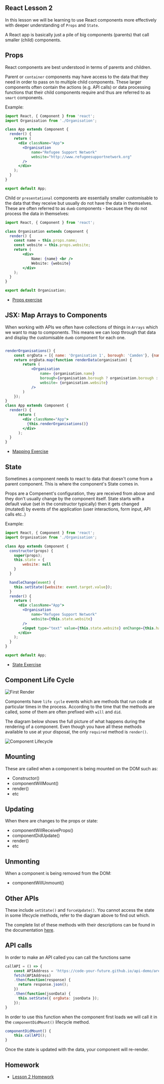React Lesson 2
---
In this lesson we will be learning to use React components more effectively with deeper understanding of `Props` and `State`.

A React app is basically just a pile of big components (parents) that call smaller (child) components.

Props
---
React components are best understood in terms of parents and children.

Parent or `container` components may have access to the data that they need in order to pass on to multiple child components. These larger components often contain the actions (e.g. API calls) or data processing functions that their child components require and thus are referred to as `smart` components.

Example:
```jsx
import React, { Component } from 'react';
import Organisation from './Organisation';

class App extends Component {
  render() {
    return (
      <div className="App">
        <Organisation
            name="Refugee Support Network"
            website="http://www.refugeesupportnetwork.org"
        />
      </div>
    );
  }
}

export default App;

```

Child or `presentational` components are essentially smaller customisable to the data that they receive but usually do not have the data in themselves. These are often referred to as `dumb` components - because they do not process the data in themselves:

```jsx
import React, { Component } from 'react';

class Organisation extends Component {
  render() {
    const name = this.props.name;
    const website = this.props.website;
    return (
        <div>
            Name: {name} <br />
            Website: {website}
        </div>
    );
  }
}

export default Organisation;

```

- [Props exercise](https://jsfiddle.net/kabaros/1h9taf1e/)


JSX: Map Arrays to Components
---
When working with APIs we often have collections of things in `Arrays` which we want to map to components. This means we can loop through that data and display the customisable `dumb` component for each one.

```jsx

renderOrganisations() {
    const orgData = [{ name: 'Organisation 1', borough: 'Camden'}, {name: 'Organisation 2'}];
    return orgData.map(function renderData(organisation) {
        return (
            <Organisation
                name= {organisation.name}
                borough={organisation.borough ? organisation.borough : 'None'}
                website= {organisation.website}
            />
        )
    });
}
class App extends Component {
  render() {
      return (
        <div className="App">
          {this.renderOrganisations()}
        </div>
      );
  }
}

```

- [Mapping Exercise](https://codepen.io/kabaros/pen/BpLzzE?editors=0010#0)

State
---
Sometimes a component needs to react to data that doesn't come from a parent component. This is where the component's State comes in.

Props are a Compenent's configuration, they are received from above and they don't usually change by the component itself.
State starts with a default value (set in the constructor typically) then it gets changed (mutated) by events of the application (user interactions, form input, API calls etc..)


Example:
```jsx
import React, { Component } from 'react';
import Organisation from './Organisation';

class App extends Component {
  constructor(props) {
    super(props);
    this.state = {
        website: null
    }
  }

  handleChange(event) {
    this.setState({website: event.target.value});
  }
  render() {
    return (
      <div className="App">
        <Organisation
            name="Refugee Support Network"
            website={this.state.website}
        />
        <input type="text" value={this.state.website} onChange={this.handleChange.bind(this)} />
      </div>
    );
  }
}

export default App;

```

- [State Exercise](https://codepen.io/kabaros/pen/NdRNmm?editors=0010#0)

Component Life Cycle
---
![First Render](/images/firstrender.png "Life Cycle Methods on the first render of a component")

Components have `life cycle` events which are methods that run code at particular times in the process. According to the time that the methods are called, some of them are often prefixed with `will` and `did`.

The diagram below shows the full picture of what happens during the rendering of a component. Even though you have all these methods available to use at your disposal, the only `required` method is `render()`.

![Component Lifecycle](/images/componentlifecycle.jpg "All lifecycle Methods of a React component")

Mounting
--
These are called when a component is being mounted on the DOM such as:

- Constructor()
- componentWillMount()
- render()
- etc

Updating
--
When there are changes to the props or state:

- componentWillReceiveProps()
- componentDidUpdate()
- render()
- etc

Unmonting
--
When a component is being removed from the DOM:

- componentWillUnmount()

Other APIs
--
These include `setState()` and `forceUpdate()`. You cannot access the state in some lifecycle methods, refer to the diagram above to find out which.

The complete list of these methods with their descriptions can be found in the documentation [here](https://facebook.github.io/react/docs/react-component.html).


API calls
---

In order to make an API called you can call the functions same

```jsx
callAPI = () => {
    const APIAddress = 'https://code-your-future.github.io/api-demo/area/All/index.json';
    fetch(APIAddress)
    .then(function(response) {
      return response.json();
    })
    .then(function(jsonData) {
      this.setState({ orgData: jsonData });
    });
}

```

In order to use this function when the component first loads we will call it in the `componentDidMount()` lifecycle method.

```jsx
componentDidMount() {
    this.callAPI();
}
```

Once the state is updated with the data, your component will re-render.

Homework
---
* [Lesson 2 Homework](Homework/Homework2.md)

